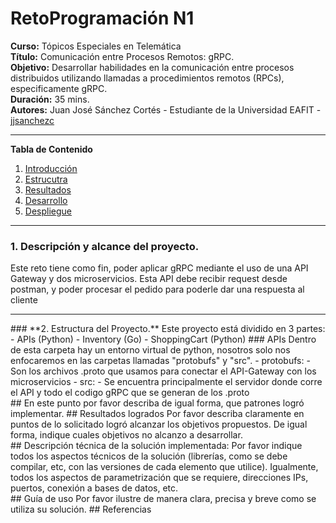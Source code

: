# **RetoProgramación N1**
**Curso:** Tópicos Especiales en Telemática <br>
**Título:** Comunicación entre Procesos Remotos: gRPC.<br>
**Objetivo:** Desarrollar habilidades en la comunicación entre procesos distribuidos utilizando llamadas a procedimientos remotos (RPCs), especificamente gRPC.<br>
**Duración:** 35 mins.<br>
**Autores:** Juan José Sánchez Cortés - Estudiante de la Universidad EAFIT - [jjsanchezc](https://gist.github.com/jjsanchezc) <br>

*******

**Tabla de Contenido**

1. [Introducción](#Introduccion)
2. [Estrucutra](#Estructura)
3. [Resultados](#Resultados)
4. [Desarrollo](#Desarrollo) 
5. [Despliegue](#Despliegue) <br>

*******

<div id='Introduccion'/>

### **1. Descripción y alcance del proyecto.**
 Este reto tiene como fin, poder aplicar gRPC mediante el uso de una API Gateway y dos microservicios. Esta API debe recibir request desde postman, y poder procesar el pedido para poderle dar una respuesta al cliente <br>

*******
 <div id='Estructura'/>
### **2. Estructura del Proyecto.**
Este proyecto está dividido en 3 partes:
- APIs (Python)
- Inventory (Go)
- ShoppingCart (Python)
### APIs
Dentro de esta carpeta hay un entorno virtual de python, nosotros solo nos enfocaremos en las carpetas llamadas "protobufs" y "src".
- protobufs:
   - Son los archivos .proto que usamos para conectar el API-Gateway con los microservicios
- src:
   - Se encuentra principalmente el servidor donde corre el API y todo el codigo gRPC que se generan de los .proto

<div id='Resultados'/>
## En este punto por favor describa de igual forma, que patrones logró implementar.
## Resultados logrados
 Por favor describa claramente en puntos de lo solicitado logró alcanzar los objetivos propuestos. De igual forma, indique cuales objetivos no alcanzo a desarrollar. 

<div id='Desarrollo'/>
## Descripción técnica de la solución implementada: 
Por favor indique todos
los aspectos técnicos de la solución (librerías, como se debe compilar, etc,
con las versiones de cada elemento que utilice). Igualmente, todos los
aspectos de parametrización que se requiere, direcciones IPs, puertos,
conexión a bases de datos, etc.

<div id='Despliegue'/>
## Guía de uso
Por favor ilustre de manera clara, precisa y breve como se
utiliza su solución.
## Referencias
